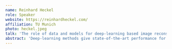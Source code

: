 ```yaml
---
name: Reinhard Heckel
role: Speaker
website: https://reinhardheckel.com/
affiliation: TU Munich
photo: heckel.jpeg
talk: 'The role of data and models for deep-learning based image reconstruction'
abstract: 'Deep-learning methods give state-of-the-art performance for a variety of imaging tasks, including accelerated magnetic resonance imaging. In this talk we discuss whether improved models and algorithms or training data are the most promising way forward.  First, we ask whether increasing the model size and the training data improves performance in a similar fashion as it has in domains such as language modeling. We find that scaling beyond relatively few examples yields only marginal performance gains.  Second, we discuss the robustness of deep learning based image reconstruction methods. Perhaps surprisingly, we find no evidence for neural networks being any less robust than classical reconstruction methods (such as l1 minimization). However, we find that both classical and deep learning based approaches perform significantly worse under distribution shifts, i.e., when trained (or tuned) and tested on slightly different data. Finally, we show that the out-of-distribution performance can be improved through more diverse training data, or through an algorithmic intervention called test-time-training.'
---
```

